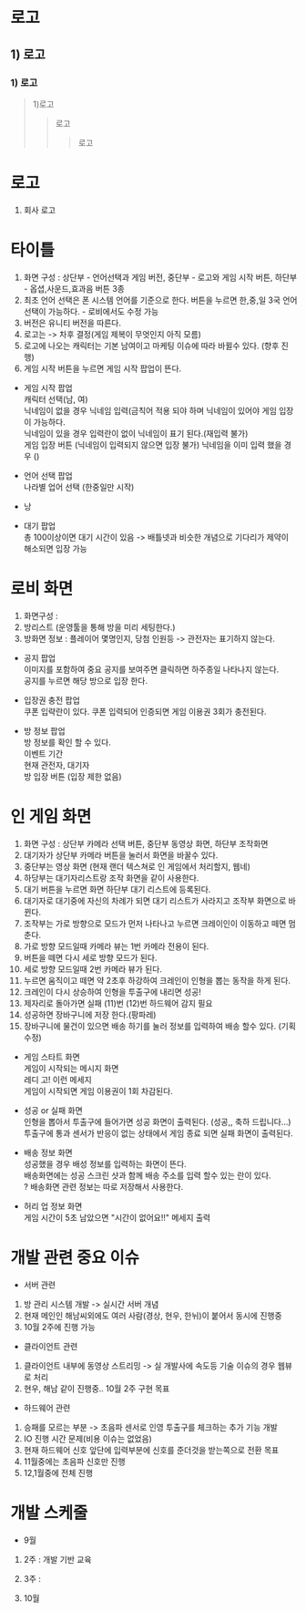 # 로고
## 1) 로고
### 1) 로고

> 1)로고
>> 로고
>>> 로고
>>> 



# 로고
1) 회사 로고

# 타이틀
1) 화면 구성 : 상단부 - 언어선택과 게임 버전, 중단부 - 로고와 게임 시작 버튼, 하단부 - 옵셥,사운드,효과음 버튼 3종 
2) 최초 언어 선택은 폰 시스템 언어를 기준으로 한다. 버튼을 누르면 한,중,일 3국 언어 선택이 가능하다. - 로비에서도 수정 가능
3) 버전은 유니티 버전을 따른다. 
4) 로고는 -> 차후 결정(게임 제복이 무엇인지 아직 모름)
5) 로고에 나오는 캐릭터는 기본 남여이고 마케팅 이슈에 따라 바뀔수 있다. (향후 진행)
6) 게임 시작 버튼을 누르면 게임 시작 팝업이 뜬다.

- 게임 시작 팝업<br>
캐릭터 선택(남, 여)<br>
닉네임이 없을 경우 닉네임  입력(금칙어 적용 되야 하며 닉네임이 있어야 게임 입장이 가능하다.<br>
닉네임이 있을 경우 입력란이 없이 닉네임이 표기 된다.(재입력 불가)<br>
게임 입장 버튼 (닉네임이 입력되지 않으면 입장 불가)
닉네임을 이미 입력 했을 경우 ()<br>

- 언어 선택 팝업<br>
나라별 업어 선택 (한중일만 시작)<br>

* 낭

- 대기 팝업<br>
총 100이상이면 대기 시간이 있음 -> 배틀넷과 비슷한 개념으로 기다리가 제약이 해소되면 입장 가능<br>

# 로비 화면
1) 화면구성 : 
2) 방리스트 (운영툴을 통해 방을 미리 세팅한다.)
3) 방화면 정보 : 플레이어 몇명인지, 당첨 인원등 -> 관전자는 표기하지 않는다.

- 공지 팝업<br>
이미지를 포함하여 중요 공지를 보여주면 클릭하면 하주종일 나타나지 않는다.<br>
공지를 누르면 해당 방으로 입장 한다.<br>

- 입장권 충전 팝업<br>
쿠폰 입략란이 있다. 쿠폰 입력되어 인증되면 게임 이용권 3회가 충전된다.<br>

- 방 정보 팝업<br>
방 정보를 확인 할 수 있다. <br>
이벤트 기간<br>
현재 관전자, 대기자<br>
방 입장 버튼 (입장 제한 없음)<br>

# 인 게임 화면
1) 화면 구성 : 상단부 카메라 선택 버튼, 중단부 동영상 화면, 하단부 조작화면
2) 대기자가 상단부 카메라 버튼을 눌러서 화면을 바꿀수 있다. 
3) 중단부는 영상 화면 (현재 랜더 텍스쳐로 인 게임에서 처리할지, 웹네)
4) 하당부는 대기자리스트랑 조작 화면을 같이 사용한다. 
5) 대기 버튼을 누르면 화면 하단부 대기 리스트에 등록된다.
6) 대기자로 대기중에 자신의 차례가 되면 대기 리스트가 사라지고 조작부 화면으로 바뀐다. 
7) 조작부는 가로 방향으로 모드가 먼저 나타나고 누르면 크레이인이 이동하고 떼면 멈춘다.
8) 가로 방향 모드일때  카메라 뷰는 1번 카메라 전용이 된다.
9) 버튼을 떼면 다시 세로 방향 모드가 된다. 
10) 세로 방향 모드일때 2번 카메라 뷰가 된다. 
11) 누르면 움직이고 떼면 약 2초후 하강하여 크레인이 인형을 뽑는 동작을 하게 된다.
12) 크레인이 다시 상승하여 인형을 투출구에 내리면 성공!
13) 제자리로 돌아가면 실패 (11)번 (12)번 하드웨어 감지 필요
14) 성공하면 장바구니에 저장 한다.(팡파레)
15) 장바구니에 물건이 있으면 배송 하기를 눌러 정보를 입력하여 배송 할수 있다. (기획 수정)

- 게임 스타트 화면<br>
게임이 시작되는 메시지 화면<br> 
레디 고! 이런 메세지<br>
게임이 시작되면 게임 이용권이 1회 차감된다.<br>

- 성공 or 실패 화면<br>
인형을 뽑아서 투출구에 들어가면 성공 화면이 출력된다. (성공,, 축하 드립니다...)<br>
투출구에 통과 센서가 반응이 없는 상태에서 게임 종료 되면 실패 화면이 출력된다.<br>

- 배송 정보 화면<br>
성공했을 경우 배성 정보를 입력하는 화면이 뜬다.<br>
배송화면에는 성공 스크린 샷과 함께 배송 주소를 입력 할수 있는 란이 있다. <br>
? 배송화면 관련 정보는 따로 저장해서 사용한다.<br>

- 허리 업 정보 화면<br>
게임 시간이 5초 남았으면 "시간이 없어요!!" 메세지 출력<br>

# 개발 관련 중요 이슈
- 서버 관련 
1) 방 관리 시스템 개발 -> 실시간 서버 개념
2) 현재 메인인 해남씨외에도 여러 사람(경상, 현우, 한뉘)이 붙어서 동시에 진행중 
3) 10월 2주에 진행 가능

- 클라이언트 관련 
1) 클라이언트 내부에 동영상 스트리밍 -> 실 개발사에 속도등 기술 이슈의 경우 웹뷰로 처리
2) 현우, 해남 같이 진행중.. 10월 2주 구현 목표 

- 하드웨어 관련
1) 승패를 모르는 부분 -> 초음파 센서로 인영 투출구를 체크하는 추가 기능 개발
2) IO 진행 시간 문제(비용 이슈는 없었음)
3) 현재 하드웨어 신호 앞단에 입력부분에 신호를 준더것을 받는쪽으로 전환 목표
4) 11월중에는 초음파 신호만 진행 
5) 12,1월중에 전체 진행 


# 개발 스케줄
- 9월
1) 2주 : 개발 기반 교육 
2) 3주 : 


2) 10월


